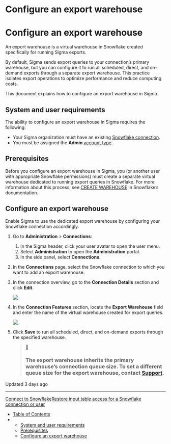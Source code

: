 # Configure an export warehouse

# Configure an export warehouse

An export warehouse is a virtual warehouse in Snowflake created specifically for running Sigma exports.

By default, Sigma sends export queries to your connection’s primary warehouse, but you can configure it to run all scheduled, direct, and on-demand exports through a separate export warehouse. This practice isolates export operations to optimize performance and reduce computing costs.

This document explains how to configure an export warehouse in Sigma.

## System and user requirements

The ability to configure an export warehouse in Sigma requires the following:

* Your Sigma organization must have an existing [Snowflake connection](/docs/connect-to-snowflake).
* You must be assigned the **Admin** [account type](/docs/user-account-types).

## Prerequisites

Before you configure an export warehouse in Sigma, you (or another user with appropriate Snowflake permissions) must create a separate virtual warehouse dedicated to running export queries in Snowflake. For more information about this process, see [CREATE WAREHOUSE](https://docs.snowflake.com/en/sql-reference/sql/create-warehouse) in Snowflake’s documentation.

## Configure an export warehouse

Enable Sigma to use the dedicated export warehouse by configuring your Snowflake connection accordingly.

1. Go to **Administration** > **Connections**:

   1. In the Sigma header, click your user avatar to open the user menu.
   2. Select **Administration** to open the **Administration** portal.
   3. In the side panel, select **Connections**.
2. In the **Connections** page, select the Snowflake connection to which you want to add an export warehouse.
3. In the connection overview, go to the **Connection Details** section and click **Edit**.

   ![](https://sigma-docs-screenshots.s3.us-west-2.amazonaws.com/Admin/configure-export-warehouse/connection-details_edit.png)
4. In the **Connection Features** section, locate the **Export Warehouse** field and enter the name of the virtual warehouse created for export queries.

   ![](https://sigma-docs-screenshots.s3.us-west-2.amazonaws.com/Admin/configure-export-warehouse/connection-features_add-export-warehouse.png)
5. Click **Save** to run all scheduled, direct, and on-demand exports through the specified warehouse.

   > 📘
   >
   > ### The export warehouse inherits the primary warehouse’s connection queue size. To set a different queue size for the export warehouse, contact [Support](/docs/sigma-support).

Updated 3 days ago

---

[Connect to Snowflake](/docs/connect-to-snowflake)[Restore input table access for a Snowflake connection or user](/docs/restore-input-table-access-for-a-snowflake-connection-or-user)

* [Table of Contents](#)
* + [System and user requirements](#system-and-user-requirements)
  + [Prerequisites](#prerequisites)
  + [Configure an export warehouse](#configure-an-export-warehouse)